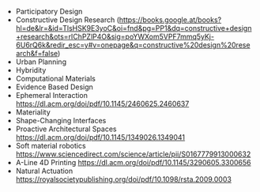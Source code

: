 - Participatory Design
- Constructive Design Research (https://books.google.at/books?hl=de&lr=&id=TlsHSK9E3yoC&oi=fnd&pg=PP1&dq=constructive+design+research&ots=rIChPZlP4O&sig=poYWXom5VPF7mmq5yKj-6U6rQ6k&redir_esc=y#v=onepage&q=constructive%20design%20research&f=false)
- Urban Planning
- Hybridity
- Computational Materials
- Evidence Based Design
- Ephemeral Interaction https://dl.acm.org/doi/pdf/10.1145/2460625.2460637
- Materiality
- Shape-Changing Interfaces
- Proactive Architectural Spaces https://dl.acm.org/doi/pdf/10.1145/1349026.1349041
- Soft material robotics https://www.sciencedirect.com/science/article/pii/S0167779913000632
- A-Line 4D Printing https://dl.acm.org/doi/pdf/10.1145/3290605.3300656
- Natural Actuation https://royalsocietypublishing.org/doi/pdf/10.1098/rsta.2009.0003
